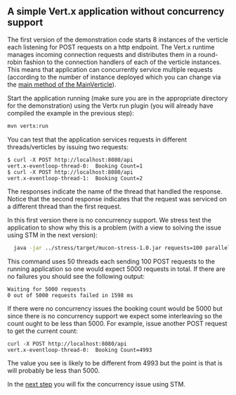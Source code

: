 
## A simple Vert.x application without concurrency support

The first version of the demonstration code starts 8 instances of the verticle each listening
for POST requests on a http endpoint. The Vert.x runtime manages incoming connection requests
and distributes them in a round-robin fashion to the connection handlers of each of the verticle
instances.
This means that application can concurrently service multiple requests (according to the
number of instance deployed which you can change via the
[main method of the MainVerticle](src/main/java/io/narayana/mucon/MainVerticle.java#L14)).

Start the application running (make sure you are in the appropriate directory for the
demonstration) using the Vertx run plugin (you will already have compiled
the example in the previous step):

```bash
mvn vertx:run
```

You can test that the application services requests in different threads/verticles by issuing
two requests:

```
$ curl -X POST http://localhost:8080/api
vert.x-eventloop-thread-0:  Booking Count=1
$ curl -X POST http://localhost:8080/api
vert.x-eventloop-thread-1:  Booking Count=2
```

The responses indicate the name of the thread that handled the response. Notice that the second
response indicates that the request was serviced on a different thread than the first request.

In this first version there is no concurrency support. We stress test the application to show
why this is a problem (with a view to solving the issue using STM in the next version):

```bash
  java -jar ../stress/target/mucon-stress-1.0.jar requests=100 parallelism=50 url=/api
```

This command uses 50 threads each sending 100 POST requests to the running application
so one would expect 5000 requests in total.
If there are no failures you should see the following output:

```
Waiting for 5000 requests
0 out of 5000 requests failed in 1598 ms
```

If there were no concurrency issues the booking count would be 5000 but since there is no
concurrency support we expect some interleaving so the count ought to be less than 5000.
For example, issue another POST request to get the current count:

```
curl -X POST http://localhost:8080/api
vert.x-eventloop-thread-0:  Booking Count=4993
```

The value you see is likely to be different from 4993 but the point is that is will probably
be less than 5000.

In the [next step](../demo_with_STM/README.md) you will fix the concurrency issue using STM.

